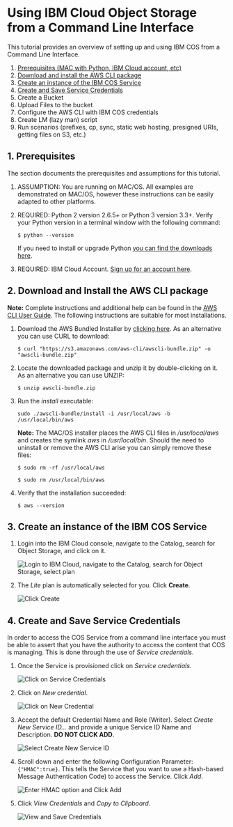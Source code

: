 # Using IBM Cloud Object Storage from a Command Line Interface
This tutorial provides an overview of setting up and using IBM COS from a Command Line Interface.
1. [Prerequisites (MAC with Python, IBM Cloud account, etc)](#pre-reqs)
1. [Download and install the AWS CLI package](#dwnl_awscli)
1. [Create an instance of the IBM COS Service](#create_cos)
1. [Create and Save Service Credentials](#create_creds)
1. Create a Bucket
1. Upload Files to the bucket
1. Configure the AWS CLI with IBM COS credentials
1. Create LM (lazy man) script
1. Run scenarios (prefixes, cp, sync, static web hosting, presigned URIs, getting files on S3, etc.)


## <a name="pre-reqs">1. Prerequisites</a>
The section documents the prerequisites and assumptions for this tutorial.
1. ASSUMPTION: You are running on MAC/OS.  All examples are demonstrated on MAC/OS, however these instructions can be easily adapted to other platforms.

1. REQUIRED: Python 2 version 2.6.5+ or Python 3 version 3.3+. Verify your Python version in a terminal window with the following command:

   `$ python --version`

   If you need to install or upgrade Python [you can find the downloads here](https://www.python.org/downloads/).

1. REQUIRED: IBM Cloud Account.  [Sign up for an account here](https://console.bluemix.net/registration/).

## <a name="dwnl_awscli">2. Download and Install the AWS CLI package</a>

**Note:** Complete instructions and additional help can be found in the [AWS CLI User Guide](https://docs.aws.amazon.com/cli/latest/userguide/installing.html).  The following instructions are suitable for most installations.
1. Download the AWS Bundled Installer by [clicking here](https://s3.amazonaws.com/aws-cli/awscli-bundle.zip).  As an alternative you can use CURL to download:

   `$ curl "https://s3.amazonaws.com/aws-cli/awscli-bundle.zip" -o "awscli-bundle.zip"`

1. Locate the downloaded package and unzip it by double-clicking on it.  As an alternative you can use UNZIP:

   `$ unzip awscli-bundle.zip`

1. Run the *install* executable:

   `sudo ./awscli-bundle/install -i /usr/local/aws -b /usr/local/bin/aws`

   **Note:** The MAC/OS installer places the AWS CLI files in */usr/local/aws* and creates the symlink *aws* in */usr/local/bin*. Should the need to uninstall or remove the AWS CLI arise you can simply remove these files:

   `$ sudo rm -rf /usr/local/aws`

   `$ sudo rm /usr/local/bin/aws`

1. Verify that the installation succeeded:

   `$ aws --version`

## <a name="create_cos">3. Create an instance of the IBM COS Service</a>

1. Login into the IBM Cloud console, navigate to the Catalog, search for Object Storage, and click on it.

   ![Login to IBM Cloud, navigate to the Catalog, search for Object Storage, select plan](https://user-images.githubusercontent.com/8126772/40881704-8b193210-669b-11e8-9561-60c1751c3949.JPG)

1. The *Lite* plan is automatically selected for you. Click **Create**.

   ![Click Create](https://user-images.githubusercontent.com/8126772/40881777-fd0b42da-669d-11e8-8578-afbed80d57cf.JPG)

## <a name="create_creds">4. Create and Save Service Credentials</a>

In order to access the COS Service from a command line interface you must be able to assert that you have the authority to access the content that COS is managing. This is done through the use of *Service credentials*.

1. Once the Service is provisioned click on *Service credentials*.

   ![Click on Service Credentials](https://user-images.githubusercontent.com/8126772/40881960-bfe534ce-66a2-11e8-8ace-1cb609f625eb.JPG)

1. Click on *New credential*.

   ![Click on New Credential](https://user-images.githubusercontent.com/8126772/40882016-f2cfa580-66a3-11e8-9b8f-db44364f0de8.JPG)

1. Accept the default Credential Name and Role (Writer).  Select *Create New Service ID...* and provide a unique Service ID Name and Description. **DO NOT CLICK ADD**.

   ![Select Create New Service ID](https://user-images.githubusercontent.com/8126772/40882057-2a0bae26-66a5-11e8-870e-c6f569cfc676.JPG)

1. Scroll down and enter the following Configuration Parameter: `{"HMAC":true}`.  This tells the Service that you want to use a Hash-based Message Authentication Code) to access the Service. Click *Add*.

   ![Enter HMAC option and Click Add](https://user-images.githubusercontent.com/8126772/40882110-4b3b382c-66a6-11e8-8f73-5748d2e3bc60.JPG)

1. Click *View Credentials* and *Copy to Clipboard*.

   ![View and Save Credentials](https://user-images.githubusercontent.com/8126772/40882189-42c73108-66a8-11e8-8856-02bfcde402fc.JPG)
